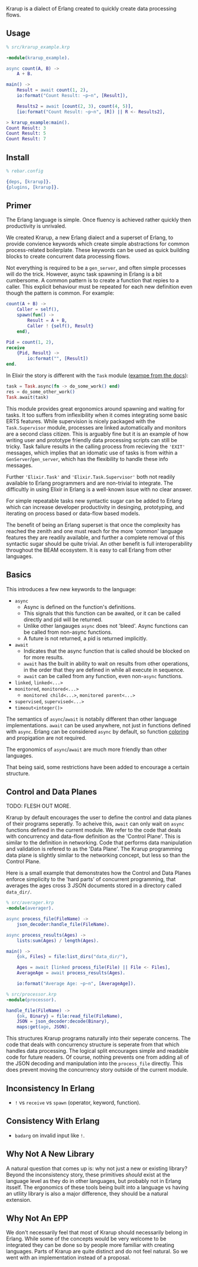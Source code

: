 Krarup is a dialect of Erlang created to quickly create data processing flows.

## Usage
```erlang
% src/krarup_example.krp

-module(krarup_example).

async count(A, B) ->
    A + B.

main() ->
    Result = await count(1, 2),
    io:format("Count Result: ~p~n", [Result]),

    Results2 = await [count(2, 3), count(4, 5)],
    [io:format("Count Result: ~p~n", [R]) || R <- Results2],

> krarup_example:main().
Count Result: 3
Count Result: 5
Count Result: 7
```

## Install

```erlang
% rebar.config

{deps, [krarup]}.
{plugins, [krarup]}.
```

## Primer
The Erlang language is simple. Once fluency is achieved rather quickly
then productivity is unrivaled.

We created Krarup, a new Erlang dialect and a superset of Erlang, to provide
convience keywords which create simple abstractions for common process-related boilerplate.
These keywords can be used as quick building blocks to create concurrent data processing flows.

Not everything is required to be a `gen_server`, and often simple processes will do the trick.
However, async task spawning in Erlang is a bit cumbersome. A common pattern is to create
a function that repies to a caller. This explicit behaviour must be repeated for each
new definition even though the pattern is common. For example:

```erlang
count(A + B) ->
    Caller = self(),
    spawn(fun() ->
        Result = A + B,
        Caller ! {self(), Result}
    end),

Pid = count(1, 2),
receive
    {Pid, Result} ->
        io:format("", [Result])
end.
```

In Elixir the story is different with the `Task` module ([exampe from the docs](https://hexdocs.pm/elixir/1.16.2/Task.html)):
```elixir
task = Task.async(fn -> do_some_work() end)
res = do_some_other_work()
Task.await(task)
```
This module provides great ergonomics around spawning and waiting for tasks. It too suffers from inflexibility
when it comes integrating some basic ERTS features. While supervision is nicely packaged with the `Task.Supervisor`
module, processes are linked automatically and monitors are a second class citizen. This is arguably fine but
it is an example of how writing user and prototype friendly data processing scripts can still be tricky.
Task failure results in the calling process from recieving the `'EXIT'` messages, which implies that an
idomatic use of tasks is from within a `GenServer`/`gen_server`, which has the flexibility to handle these info
messages.

Further `'Elixir.Task'` and `'Elixir.Task.Supervisor'` both not readily available to Erlang programmers and are non-trivial to integrate.
The difficultly in using Elixir in Erlang is a well-known issue with no clear answer.

For simple repeatable tasks new syntactic sugar can be added to Erlang which can
increase developer productivity in desinging, prototyping, and iterating on process based
or data-flow based models.

The benefit of being an Erlang superset is that once the complexity has reached the zenith
and one must reach for the more 'common' language features they are readily available, and
further a complete removal of this syntactic sugar should be quite trivial. An other benefit
is full interoperability throughout the BEAM ecosystem. It is easy to call Erlang from other languages.

## Basics

This introduces a few new keywords to the language:
  * `async`
      * Async is defined on the function's definitions.
      * This signals that this function can be awaited, or it can be called directly and pid will be returned.
      * Unlike other langauges `async` does not 'bleed'. Async functions can be called from non-async functions.
      * A future is not returned, a pid is returned implicitly.
  * `await`
      * Indicates that the async function that is called should be blocked on for more results.
      * `await` has the built in ability to wait on results from other operations, in the order that they are defined in while all execute in sequence.
      * `await` can be called from any function, even non-`async` functions.
  * `linked`, `linked<...>`
  * `monitored`, `monitored<...>`
    * `monitored child<...>`, `monitored parent<...>`
  * `supervised`, `supervised<...>`
  * `timeout<integer()>`

The semantics of `async`/`await` is notabily different than other language implementations.
`await` can be used anywhere, not just in functions defined with `async`. Erlang can be
considered `async` by default, so function [coloring](https://www.tedinski.com/2018/11/13/function-coloring.html) and
propigation are not required.

The ergonomics of `async`/`await` are much more friendly than other languages.

That being said, some restrictions have been added to encourage a certain structure.

## Control and Data Planes
TODO: FLESH OUT MORE.

Krarup by default encourages the user to define the control and data planes of their programs seperatly.
To acheive this, `await` can only wait on `async` functions defined in the current module.
We refer to the code that deals with concurrency and data-flow definition as the 'Control Plane'.
This is similar to the definition in networking. Code that performs data manipulation and validation
is refered to as the 'Data Plane'. The Krarup programming data plane is slightly similar to the
networking concept, but less so than the Control Plane.

Here is a small example that demonstrates how the Control and Data Planes enforce simplicity to the 'hard parts'
of concurrent programming, that averages the ages cross 3 JSON documents stored in a directory called `data_dir/`.

```erlang
% src/averager.krp
-module(averager).

async process_file(FileName) ->
    json_decoder:handle_file(FileName).

async process_results(Ages) ->
    lists:sum(Ages) / length(Ages).

main() ->
    {ok, Files} = file:list_dirs("data_dir/"),

    Ages = await [linked process_file(File) || File <- Files],
    AverageAge = await process_results(Ages).

    io:format("Average Age: ~p~n", [AverageAge]).
```

```erlang
% src/processor.krp
-module(processor).

handle_file(FileName) ->
    {ok, Binary} = file:read_file(FileName),
    JSON = json_decoder:decode(Binary),
    maps:get(age, JSON).

```

This structures Krarup programs naturally into their seperate concerns. The code that deals with concurrency
structure is seperate from that which handles data processing. The logical split encourages simple and readable
code for future readers. Of course, nothing prevents one from adding all of the JSON decoding and manipulation
into the `process_file` directly. This does prevent moving the concurrency story outside of the current module.


## Inconsistency In Erlang
* `!` vs `receive` vs `spawn` (operator, keyword, function).

## Consistency With Erlang
* `badarg` on invalid input like `!`.

## Why Not A New Library
A natural question that comes up is: why not just a new or existing library?
Beyond the inconsistency story, these primitives _should_
exist at the language level as they do in other languages, but probably not in Erlang itsself.
The ergonomics of these tools being built into a language vs having an utliity library
is also a major difference, they should be a natural extension.

## Why Not An EPP
We don't necessarily feel that most of Krarup should necessarily belong in Erlang. While some of the concepts
would be very welcome to be integrated they can be done so by people more familiar with creating languages.
Parts of Krarup are quite distinct and do not feel natural. So we went with an implementation instead of a proposal.
